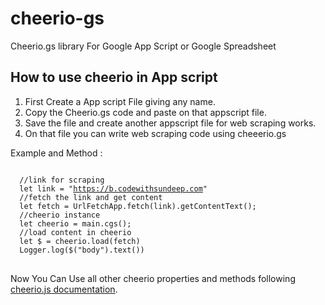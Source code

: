 # cheerio-gs
<p>Cheerio.gs library For Google App Script or Google Spreadsheet</p>

<h2>How to use cheerio in App script</h2>
<ol>
<li>First Create a App script File giving any name.</li>
  <li>Copy the Cheerio.gs code and paste on that appscript file.</li>
  <li>Save the file and create another appscript file for web scraping works.</li>
  <li>On that file you can write web scraping code using cheeerio.gs</li>
</ol>

Example and Method :
<pre>
<code>
  //link for scraping
  let link = "<a href="https://b.codewithsundeep.com">https://b.codewithsundeep.com</a>"
  //fetch the link and get content
  let fetch = UrlFetchApp.fetch(link).getContentText();
  //cheerio instance
  let cheerio = main.cgs();
  //load content in cheerio
  let $ = cheerio.load(fetch)
  Logger.log($("body").text())
</code>
</pre>
  <p>Now You Can Use all other cheerio properties and methods following <a href="https://cheerio.js.org/">cheerio.js documentation</a>.</p>
  
  
